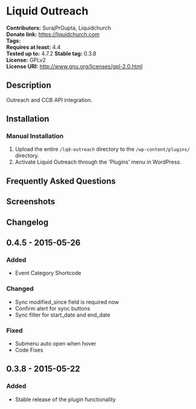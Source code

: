 # Liquid Outreach #
**Contributors:**      SurajPrGupta, Liquidchurch  
**Donate link:**       https://liquidchurch.com  
**Tags:**  
**Requires at least:** 4.4  
**Tested up to:**      4.7.2 
**Stable tag:**        0.3.8  
**License:**           GPLv2  
**License URI:**       http://www.gnu.org/licenses/gpl-2.0.html  

## Description ##

Outreach and CCB API integration.

## Installation ##

### Manual Installation ###

1. Upload the entire `/lqd-outreach` directory to the `/wp-content/plugins/` directory.
2. Activate Liquid Outreach through the 'Plugins' menu in WordPress.

## Frequently Asked Questions ##


## Screenshots ##


## Changelog ##

## 0.4.5 - 2015-05-26
### Added
- Event Category Shortcode

### Changed
- Sync modified_since field is required now
- Confirm alert for sync buttons
- Sync filter for start_date and end_date

### Fixed
- Submenu auto open when hover
- Code Fixes

## 0.3.8 - 2015-05-22
### Added
- Stable release of the plugin functionality